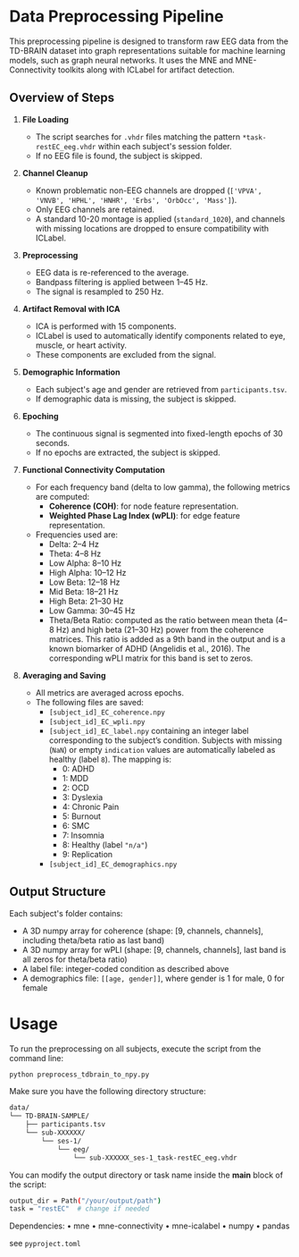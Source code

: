 # Data Preprocessing Pipeline

This preprocessing pipeline is designed to transform raw EEG data from the TD-BRAIN dataset into graph representations suitable for machine learning models, such as graph neural networks. It uses the MNE and MNE-Connectivity toolkits along with ICLabel for artifact detection.

## Overview of Steps

1. **File Loading**
   - The script searches for `.vhdr` files matching the pattern `*task-restEC_eeg.vhdr` within each subject's session folder.
   - If no EEG file is found, the subject is skipped.

2. **Channel Cleanup**
   - Known problematic non-EEG channels are dropped (`['VPVA', 'VNVB', 'HPHL', 'HNHR', 'Erbs', 'OrbOcc', 'Mass']`).
   - Only EEG channels are retained.
   - A standard 10-20 montage is applied (`standard_1020`), and channels with missing locations are dropped to ensure compatibility with ICLabel.

3. **Preprocessing**
   - EEG data is re-referenced to the average.
   - Bandpass filtering is applied between 1–45 Hz.
   - The signal is resampled to 250 Hz.

4. **Artifact Removal with ICA**
   - ICA is performed with 15 components.
   - ICLabel is used to automatically identify components related to eye, muscle, or heart activity.
   - These components are excluded from the signal.

5. **Demographic Information**
   - Each subject's age and gender are retrieved from `participants.tsv`.
   - If demographic data is missing, the subject is skipped.

6. **Epoching**
   - The continuous signal is segmented into fixed-length epochs of 30 seconds.
   - If no epochs are extracted, the subject is skipped.

7. **Functional Connectivity Computation**
   - For each frequency band (delta to low gamma), the following metrics are computed:
     - **Coherence (COH)**: for node feature representation.
     - **Weighted Phase Lag Index (wPLI)**: for edge feature representation.
   - Frequencies used are:
     - Delta: 2–4 Hz
     - Theta: 4–8 Hz
     - Low Alpha: 8–10 Hz
     - High Alpha: 10–12 Hz
     - Low Beta: 12–18 Hz
     - Mid Beta: 18–21 Hz
     - High Beta: 21–30 Hz
     - Low Gamma: 30–45 Hz
     - Theta/Beta Ratio: computed as the ratio between mean theta (4–8 Hz) and high beta (21–30 Hz) power from the coherence matrices. This ratio is added as a 9th band in the output and is a known biomarker of ADHD (Angelidis et al., 2016). The corresponding wPLI matrix for this band is set to zeros.

8. **Averaging and Saving**
   - All metrics are averaged across epochs.
   - The following files are saved:
     - `[subject_id]_EC_coherence.npy`
     - `[subject_id]_EC_wpli.npy`
     - `[subject_id]_EC_label.npy` containing an integer label corresponding to the subject’s condition. Subjects with missing (`NaN`) or empty `indication` values are automatically labeled as healthy (label `8`). The mapping is:
       - 0: ADHD
       - 1: MDD
       - 2: OCD
       - 3: Dyslexia
       - 4: Chronic Pain
       - 5: Burnout
       - 6: SMC
       - 7: Insomnia
       - 8: Healthy (label `"n/a"`)
       - 9: Replication
     - `[subject_id]_EC_demographics.npy`

## Output Structure

Each subject's folder contains:
- A 3D numpy array for coherence (shape: [9, channels, channels], including theta/beta ratio as last band)
- A 3D numpy array for wPLI (shape: [9, channels, channels], last band is all zeros for theta/beta ratio)
- A label file: integer-coded condition as described above
- A demographics file: `[[age, gender]]`, where gender is 1 for male, 0 for female

# Usage

To run the preprocessing on all subjects, execute the script from the command line:

```bash
python preprocess_tdbrain_to_npy.py
```
Make sure you have the following directory structure:

```bash
data/
└── TD-BRAIN-SAMPLE/
    ├── participants.tsv
    └── sub-XXXXXX/
        └── ses-1/
            └── eeg/
                └── sub-XXXXXX_ses-1_task-restEC_eeg.vhdr
```

You can modify the output directory or task name inside the __main__ block of the script:

```bash
output_dir = Path("/your/output/path")
task = "restEC"  # change if needed
```
Dependencies:
	•	mne
	•	mne-connectivity
	•	mne-icalabel
	•	numpy
	•	pandas

see `pyproject.toml`